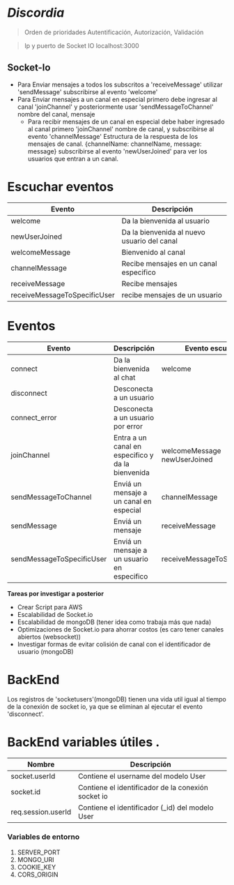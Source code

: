 # *Discordia*

> Orden de prioridades
> Autentificación, Autorización, Validación

> Ip y puerto de Socket IO
> localhost:3000

## Socket-Io

- Para Enviar mensajes a todos los subscritos a 'receiveMessage' utilizar 'sendMessage' subscribirse al evento 'welcome'
- Para Enviar mensajes a un canal en especial primero debe ingresar al canal 'joinChannel' y posteriormente usar
  'sendMessageToChannel' nombre del canal, mensaje
    - Para recibir mensajes de un canal en especial debe haber ingresado al canal primero 'joinChannel' nombre de canal,
      y subscribirse al evento 'channelMessage'
      Estructura de la respuesta de los mensajes de canal. {channelName: channelName, message: message}
      subscribirse al evento 'newUserJoined' para ver los usuarios que entran a un canal.

# **Escuchar eventos**

| Evento                       | Descripción                                 |
|------------------------------|---------------------------------------------|
| welcome                      | Da la bienvenida al usuario                 |
| newUserJoined                | Da la bienvenida al nuevo usuario del canal |
| welcomeMessage               | Bienvenido al canal                         |
| channelMessage               | Recibe mensajes en un canal especifico      |
| receiveMessage               | Recibe mensajes                             |
| receiveMessageToSpecificUser | recibe mensajes de un usuario               |

# **Eventos**

| Evento                    | Descripción                                       | Evento escuchar              |
|---------------------------|---------------------------------------------------|------------------------------|
| connect                   | Da la bienvenida al chat                          | welcome                      |
| disconnect                | Desconecta a un usuario                           |                              |
| connect_error             | Desconecta a un usuario por error                 |                              |
| joinChannel               | Entra a un canal en especifico y da la bienvenida | welcomeMessage newUserJoined |
| sendMessageToChannel      | Enviá un mensaje a un canal en especial           | channelMessage               |
| sendMessage               | Enviá un mensaje                                  | receiveMessage               |
| sendMessageToSpecificUser | Enviá un mensaje a un usuario en especifico       | receiveMessageToSpecificUser |

**Tareas por investigar a posterior**

* Crear Script para AWS
* Escalabilidad de Socket.io
* Escalabilidad de mongoDB (tener idea como trabaja más que nada)
* Optimizaciones de Socket.io para ahorrar costos (es caro tener canales abiertos (websocket))
* Investigar formas de evitar colisión de canal con el identificador de usuario (mongoDB)

# BackEnd
Los registros de 'socketusers'(mongoDB) tienen una vida util igual al tiempo de la conexión de socket io, ya que se eliminan al ejecutar el evento 'disconnect'.

# **BackEnd variables útiles** .

| Nombre             | Descripción                                        |
|--------------------|----------------------------------------------------|
| socket.userId      | Contiene el username del modelo User               |
| socket.id          | Contiene el identificador de la conexión socket io |
| req.session.userId | Contiene el identificador (_id) del modelo User    |



### Variables de entorno

1. SERVER_PORT
2. MONGO_URI
3. COOKIE_KEY
4. CORS_ORIGIN